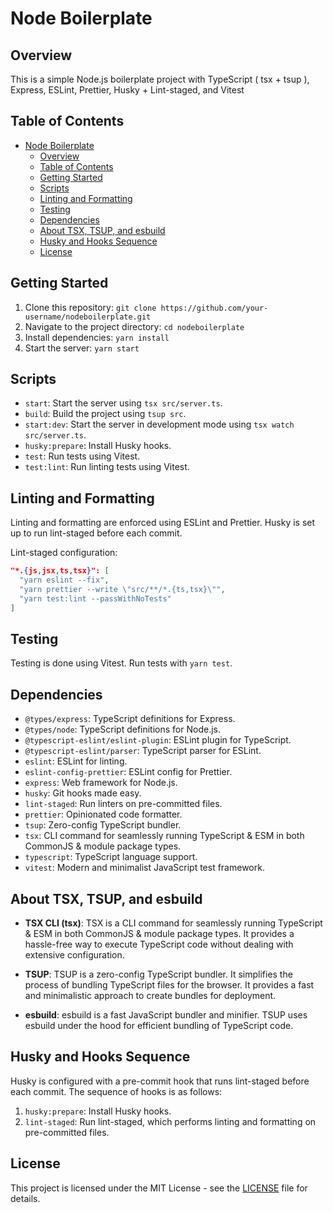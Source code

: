 # Node Boilerplate

## Overview

This is a simple Node.js boilerplate project with TypeScript ( tsx + tsup ), Express, ESLint, Prettier, Husky + Lint-staged, and Vitest

## Table of Contents

- [Node Boilerplate](#node-boilerplate)
  - [Overview](#overview)
  - [Table of Contents](#table-of-contents)
  - [Getting Started](#getting-started)
  - [Scripts](#scripts)
  - [Linting and Formatting](#linting-and-formatting)
  - [Testing](#testing)
  - [Dependencies](#dependencies)
  - [About TSX, TSUP, and esbuild](#about-tsx-tsup-and-esbuild)
  - [Husky and Hooks Sequence](#husky-and-hooks-sequence)
  - [License](#license)

## Getting Started

1. Clone this repository: `git clone https://github.com/your-username/nodeboilerplate.git`
2. Navigate to the project directory: `cd nodeboilerplate`
3. Install dependencies: `yarn install`
4. Start the server: `yarn start`

## Scripts

- `start`: Start the server using `tsx src/server.ts`.
- `build`: Build the project using `tsup src`.
- `start:dev`: Start the server in development mode using `tsx watch src/server.ts`.
- `husky:prepare`: Install Husky hooks.
- `test`: Run tests using Vitest.
- `test:lint`: Run linting tests using Vitest.

## Linting and Formatting

Linting and formatting are enforced using ESLint and Prettier. Husky is set up to run lint-staged before each commit.

Lint-staged configuration:

```json
"*.{js,jsx,ts,tsx}": [
  "yarn eslint --fix",
  "yarn prettier --write \"src/**/*.{ts,tsx}\"",
  "yarn test:lint --passWithNoTests"
]
```

## Testing

Testing is done using Vitest. Run tests with `yarn test`.

## Dependencies

- `@types/express`: TypeScript definitions for Express.
- `@types/node`: TypeScript definitions for Node.js.
- `@typescript-eslint/eslint-plugin`: ESLint plugin for TypeScript.
- `@typescript-eslint/parser`: TypeScript parser for ESLint.
- `eslint`: ESLint for linting.
- `eslint-config-prettier`: ESLint config for Prettier.
- `express`: Web framework for Node.js.
- `husky`: Git hooks made easy.
- `lint-staged`: Run linters on pre-committed files.
- `prettier`: Opinionated code formatter.
- `tsup`: Zero-config TypeScript bundler.
- `tsx`: CLI command for seamlessly running TypeScript & ESM in both CommonJS & module package types.
- `typescript`: TypeScript language support.
- `vitest`: Modern and minimalist JavaScript test framework.

## About TSX, TSUP, and esbuild

- **TSX CLI (tsx)**: TSX is a CLI command for seamlessly running TypeScript & ESM in both CommonJS & module package types. It provides a hassle-free way to execute TypeScript code without dealing with extensive configuration.

- **TSUP**: TSUP is a zero-config TypeScript bundler. It simplifies the process of bundling TypeScript files for the browser. It provides a fast and minimalistic approach to create bundles for deployment.

- **esbuild**: esbuild is a fast JavaScript bundler and minifier. TSUP uses esbuild under the hood for efficient bundling of TypeScript code.

## Husky and Hooks Sequence

Husky is configured with a pre-commit hook that runs lint-staged before each commit. The sequence of hooks is as follows:

1. `husky:prepare`: Install Husky hooks.
2. `lint-staged`: Run lint-staged, which performs linting and formatting on pre-committed files.

## License

This project is licensed under the MIT License - see the [LICENSE](LICENSE) file for details.
